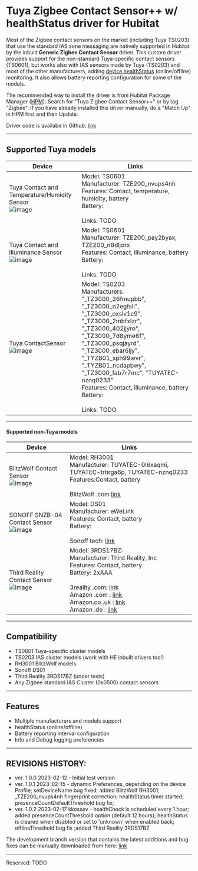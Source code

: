 # Tuya Zigbee Contact Sensor++ w/ healthStatus driver for Hubitat

Most of the Zigbee contact sensors on the market (including Tuya TS0203) that use the standard IAS zone messaging are natively supported in Hubitat by the inbuilt **Generic Zigbee Contact Sensor** driver. This custom  driver provides support for the non-standard Tuya-specific contact sensors (TS0601), but works also with IAS sensors made by Tuya (TS0203) and most of the other manufacturers, adding [device healthStatus](https://community.hubitat.com/t/project-alpha-device-health-status/111817) (online/offline) monitoring. It also allows battery reporting configuration for some of the models.

The recommended way to install the driver is from Hubitat Package Manager ([HPM](https://community.hubitat.com/t/beta-hubitat-package-manager/38016)). Search for "Tuya Zigbee Contact Sensor++" or by tag "Zigbee". If you have already installed this driver manually, do a "Match Up" in HPM first and then Update.

Driver code is availabe in Github: [link](https://raw.githubusercontent.com/kkossev/Hubitat/main/Drivers/Tuya%20Contact%20Sensor/Tuya%20Contact%20Sensor.groovy)
 
 
------------------------
## Supported Tuya models
|  Device |  Links |
|---|---|
| Tuya Contact and Temperature/Humidity Sensor <br> ![image](https://user-images.githubusercontent.com/6189950/219631200-fc858613-788b-45f3-b0a7-2a729a05887a.png)  |Model: TS0601<br>Manufacturer: TZE200_nvups4nh <br>Features: Contact, temperature, humidity, battery<br>Battery: <br><br> Links: TODO <br> |
| Tuya Contact and Illuminance Sensor<br> ![image](https://user-images.githubusercontent.com/6189950/219630061-b9ecc3bd-3a07-45b0-a2fb-78349cf3c42e.png) |Model: TS0601<br>Manufacturer: TZE200_pay2byax, TZE200_n8dljorx<br>Features: Contact, illuminance, battery<br>Battery: <br><br> Links: TODO |
| Tuya ContactSensor <br> ![image](https://user-images.githubusercontent.com/6189950/219629284-80dd012f-25b8-406e-ab31-9ab0094dcf6d.png)| Model: TS0203<br>Manufacturers: "_TZ3000_26fmupbb",  "_TZ3000_n2egfsli", "_TZ3000_oxslv1c9", "_TZ3000_2mbfxlzr", "_TZ3000_402jjyro",  "_TZ3000_7d8yme6f", "_TZ3000_psqjayrd", "_TZ3000_ebar6ljy", "_TYZB01_xph99wvr", "_TYZB01_ncdapbwy", "_TZ3000_fab7r7mc", "TUYATEC-nznq0233" <br>Features: Contact, illuminance, battery<br>Battery: <br><br> Links: TODO|

--------------------------

#### Supported non-Tuya models
|  Device |  Links |
|---|---|
| BlitzWolf Contact Sensor <br> ![image](https://user-images.githubusercontent.com/6189950/219621518-0a209cda-bc2d-45cf-8b7e-3be3a36b5841.png) |Model: RH3001<br>Manufacturer: TUYATEC-0l6xaqmi, TUYATEC-trhrga6p, TUYATEC-nznq0233 <br>Features:Contact, battery<br><br> BlitzWolf .com [link](https://www.blitzwolf.com/BlitzWolf--BW-IS2-Zigbee-Smart-Home-Door-and-Window-Sensor-Open-or-Close-APP-Remote-Alarm-p-1604217.html) |
| SONOFF SNZB-04 Contact Sensor <br> ![image](https://user-images.githubusercontent.com/6189950/219620331-ef1c13c8-5e55-47cb-9cda-6848701099a3.png)|Model: DS01<br>Manufacturer: eWeLink<br>Features: Contact, battery<br>Battery: <br><br> Sonoff tech: [link](https://sonoff.tech/product/gateway-and-sensors/snzb-04/)|
| Third Reality Contact Sensor <br>![image](https://user-images.githubusercontent.com/6189950/219615608-f7c282c5-bf32-4309-90fd-6e66a1453561.png) |Model: 3RDS17BZ: <br> Manufacturer: Third Reality, Inc<br>Features: Contact, battery<br>Battery: 2xAAA<br><br>3reality .com: [link](https://www.3reality.com/)<br>Amazon .com : [link](https://www.amazon.com/THIRDREALITY-Contact-Security-Required-SmartThings/dp/B08R9PH4JT?th=1) <br> Amazon.co .uk : [link](https://www.amazon.co.uk/THIRDREALITY-Contact-Security-Required-SmartThings/dp/B08R9PH4JT)<br>Amazon .de : [link](https://www.amazon.de/-/en/THIRDREALITY-Contact-Security-Required-SmartThings/dp/B08R9PH4JT) |

---------------------------
## Compatibility
* TS0601 Tuya-specific cluster models
* TS0203 IAS cluster models (work with HE inbuilt drivers too!)
* RH3001 BlitzWolf models
* Sonoff DS01 
* Third Reality 3RDS17BZ (under tests)
* Any Zigbee standard IAS Cluster (0x0500) contact sensors


-------------------------

## Features
* Multiple manufacturers and models support
* healthStatus (online/offline)
* Battery reporting interval configuration
* Info and Debug logging preferencies

-------------------------

## REVISIONS HISTORY:
* ver. 1.0.0 2023-02-12 - Initial test version
* ver. 1.0.1 2023-02-15 - dynamic Preferences, depending on the device Profile; setDeviceName bug fixed; added BlitzWolf RH3001; _TZE200_nvups4nh fingerprint correction; healthStatus timer started; presenceCountDefaultThreshold bug fix;
* ver. 1.0.2 2023-02-17 kkossev - healthCheck is scheduled every 1 hour; added presenceCountThreshold option (default 12 hours); healthStatus is cleared when disabled or set to 'unknown' when enabled back; offlineThreshold bug fix ;added Third Reality 3RDS17BZ

The development branch version that contains the latest additions and bug fixes can be manually downloaded from here: [link](https://raw.githubusercontent.com/kkossev/Hubitat/development/Drivers/Tuya%20Contact%20Sensor/Tuya%20Contact%20Sensor.groovy)

----------------------

Reserved:  TODO
